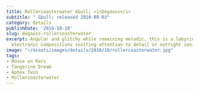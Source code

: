 ```yaml
---
title: Rollercoasterwater &bull; <i>Degauss</i>
subtitle: " &bull; released 2018-08-03"
category: details
publishDate: '2018-10-10'
slug: degauss-rollercoasterwater
excerpt: Angular and glitchy while remaining melodic, this is a labyrinthine set of
  electronic compositions inviting attention to detail or outright zoning out.
image: "~/assets/images/details/2018/10/rollercoasterwater.jpg"
tags:
- Mouse on Mars
- Tangerine Dream
- Aphex Twin
- Rollercoasterwater
---
```


